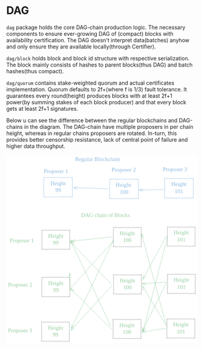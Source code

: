 # DAG 

`dag` package holds the core DAG-chain production logic. The necessary components to ensure ever-growing DAG of (compact) 
blocks with availability certification. The DAG doesn't interpret data(batches) anyhow and only ensure they are 
available locally(through Certifier). 

`dag/block` holds block and block id structure with respective serialization. The block mainly consists of hashes to
parent blocks(thus DAG) and batch hashes(thus compact).

`dag/quorum` contains stake-weighted quorum and actual certificates implementation. Quorum defaults to 2f+(where f is 1/3)
fault tolerance. It guarantees every round(height) produces blocks with at least 2f+1 power(by summing stakes of each 
block producer) and that every block gets at least 2f+1 signatures.

Below u can see the difference between the regular blockchains and DAG-chains in the diagram. The DAG-chain have multiple
proposers in per chain height, whereas in regular chains proposers are rotated. In-turn, this provides better censorship
resistance, lack of central point of failure and higher data throughput.

<svg version="1.1" xmlns="http://www.w3.org/2000/svg" viewBox="0 0 1220.9317794633469 1205.7142857142856" width="2441.8635589266937" height="2411.428571428571">
  <!-- svg-source:excalidraw -->

  <defs>
    <style class="style-fonts">
      @font-face {
        font-family: "Virgil";
        src: url("https://excalidraw.com/Virgil.woff2");
      }
      @font-face {
        font-family: "Cascadia";
        src: url("https://excalidraw.com/Cascadia.woff2");
      }
      @font-face {
        font-family: "Assistant";
        src: url("https://excalidraw.com/Assistant-Regular.woff2");
      }
    </style>

  </defs>
  <rect x="0" y="0" width="1220.9317794633469" height="1205.7142857142856" fill="#ffffff"></rect><g stroke-opacity="0.5" fill-opacity="0.5" stroke-linecap="round" transform="translate(227.36035089191887 484.28571428571416) rotate(0 89.28571428571445 61.428571428571445)"><path d="M0 0 C42.84 0.11, 84 1.25, 178.57 0 M0 0 C56.76 -2.12, 114.65 -0.56, 178.57 0 M178.57 0 C180.4 39.26, 179.69 77.79, 178.57 122.86 M178.57 0 C178.1 36.63, 178.34 73.68, 178.57 122.86 M178.57 122.86 C121.82 122.94, 60.68 122.16, 0 122.86 M178.57 122.86 C119.57 121.66, 60.95 120.76, 0 122.86 M0 122.86 C2.03 85.34, 1.13 45.32, 0 0 M0 122.86 C0.77 79.54, 1 34.49, 0 0" stroke="#1e1e1e" stroke-width="1" fill="none"></path></g><g stroke-opacity="0.5" fill-opacity="0.5" transform="translate(264.84606594057277 500.7142857142856) rotate(0 51.79999923706055 44.99999999999994)"><text x="51.79999923706055" y="31.536" font-family="Virgil, Segoe UI Emoji" font-size="36px" fill="#2f9e44" text-anchor="middle" style="white-space: pre;" direction="ltr" dominant-baseline="alphabetic">Height</text><text x="51.79999923706055" y="76.536" font-family="Virgil, Segoe UI Emoji" font-size="36px" fill="#2f9e44" text-anchor="middle" style="white-space: pre;" direction="ltr" dominant-baseline="alphabetic">99</text></g><g stroke-opacity="0.5" fill-opacity="0.5" stroke-linecap="round" transform="translate(228.0746366062042 787.1428571428569) rotate(0 89.28571428571445 61.428571428571445)"><path d="M0 0 C59.2 -1.47, 119.42 -1.74, 178.57 0 M0 0 C57.31 -1.52, 113.43 -2.52, 178.57 0 M178.57 0 C177.84 38.95, 178.84 77.94, 178.57 122.86 M178.57 0 C179.5 43.08, 179.47 86.05, 178.57 122.86 M178.57 122.86 C135.02 123.33, 92.41 122.05, 0 122.86 M178.57 122.86 C133.16 125.3, 90.01 125.52, 0 122.86 M0 122.86 C-1.84 94.09, -0.81 67.2, 0 0 M0 122.86 C-1.17 89.59, -1.52 55.89, 0 0" stroke="#1e1e1e" stroke-width="1" fill="none"></path></g><g stroke-opacity="0.5" fill-opacity="0.5" transform="translate(265.5603516548581 803.5714285714282) rotate(0 51.79999923706055 45)"><text x="51.79999923706055" y="31.536" font-family="Virgil, Segoe UI Emoji" font-size="36px" fill="#2f9e44" text-anchor="middle" style="white-space: pre;" direction="ltr" dominant-baseline="alphabetic">Height</text><text x="51.79999923706055" y="76.536" font-family="Virgil, Segoe UI Emoji" font-size="36px" fill="#2f9e44" text-anchor="middle" style="white-space: pre;" direction="ltr" dominant-baseline="alphabetic">99</text></g><g stroke-opacity="0.5" fill-opacity="0.5" stroke-linecap="round" transform="translate(225.217493749062 1072.8571428571427) rotate(0 89.28571428571445 61.428571428571445)"><path d="M0 0 C64.78 1.59, 129.61 0.06, 178.57 0 M0 0 C48.54 0.59, 96.1 -0.53, 178.57 0 M178.57 0 C178.73 38.07, 179.32 72.6, 178.57 122.86 M178.57 0 C177.78 43.02, 176.78 87.72, 178.57 122.86 M178.57 122.86 C138.95 123.88, 96.83 123.38, 0 122.86 M178.57 122.86 C119.14 122.35, 58.89 121.12, 0 122.86 M0 122.86 C1.24 90.46, -0.8 59.71, 0 0 M0 122.86 C1.89 94.82, 0.73 66.97, 0 0" stroke="#1e1e1e" stroke-width="1" fill="none"></path></g><g stroke-opacity="0.5" fill-opacity="0.5" transform="translate(262.7032087977159 1089.285714285714) rotate(0 51.79999923706055 45)"><text x="51.79999923706055" y="31.536" font-family="Virgil, Segoe UI Emoji" font-size="36px" fill="#2f9e44" text-anchor="middle" style="white-space: pre;" direction="ltr" dominant-baseline="alphabetic">Height</text><text x="51.79999923706055" y="76.536" font-family="Virgil, Segoe UI Emoji" font-size="36px" fill="#2f9e44" text-anchor="middle" style="white-space: pre;" direction="ltr" dominant-baseline="alphabetic">99</text></g><g stroke-opacity="0.5" fill-opacity="0.5" stroke-linecap="round" transform="translate(240.217493749062 147.14285714285705) rotate(0 91.42857142857133 62.14285714285717)"><path d="M0 0 C44.56 -1.18, 91.9 2.26, 182.86 0 M0 0 C56.9 -1, 115.25 -1.3, 182.86 0 M182.86 0 C183.26 46.1, 183.11 94.17, 182.86 124.29 M182.86 0 C182.24 37.13, 183.18 76.28, 182.86 124.29 M182.86 124.29 C110.14 123.5, 40.28 127.22, 0 124.29 M182.86 124.29 C117.3 123.22, 54.09 123.6, 0 124.29 M0 124.29 C-0.8 90.62, 0.84 61.54, 0 0 M0 124.29 C-1.44 91.73, -2.12 58.91, 0 0" stroke="#1971c2" stroke-width="1" fill="none"></path></g><g stroke-opacity="0.5" fill-opacity="0.5" transform="translate(279.84606594057277 164.28571428571416) rotate(0 51.79999923706055 45)"><text x="51.79999923706055" y="31.536" font-family="Virgil, Segoe UI Emoji" font-size="36px" fill="#1971c2" text-anchor="middle" style="white-space: pre;" direction="ltr" dominant-baseline="alphabetic">Height</text><text x="51.79999923706055" y="76.536" font-family="Virgil, Segoe UI Emoji" font-size="36px" fill="#1971c2" text-anchor="middle" style="white-space: pre;" direction="ltr" dominant-baseline="alphabetic">99</text></g><g stroke-opacity="0.5" fill-opacity="0.5" stroke-linecap="round" transform="translate(663.0746366062051 157.85714285714295) rotate(0 91.42857142857133 62.14285714285717)"><path d="M0 0 C39.76 0.7, 80.73 0.68, 182.86 0 M0 0 C38.09 -0.3, 75.04 -0.97, 182.86 0 M182.86 0 C183.73 24.7, 180.9 48.32, 182.86 124.29 M182.86 0 C183.1 43.63, 183.52 87.37, 182.86 124.29 M182.86 124.29 C144.2 126.98, 108.31 124.56, 0 124.29 M182.86 124.29 C133.14 123.32, 84.64 122.68, 0 124.29 M0 124.29 C-1.38 87.75, 0.22 48.95, 0 0 M0 124.29 C-0.46 83.7, 0.84 44.1, 0 0" stroke="#1971c2" stroke-width="1" fill="none"></path></g><g stroke-opacity="0.5" fill-opacity="0.5" transform="translate(693.7032087977161 175.00000000000017) rotate(0 60.79999923706055 45)"><text x="60.79999923706055" y="31.536" font-family="Virgil, Segoe UI Emoji" font-size="36px" fill="#1971c2" text-anchor="middle" style="white-space: pre;" direction="ltr" dominant-baseline="alphabetic">Height </text><text x="60.79999923706055" y="76.536" font-family="Virgil, Segoe UI Emoji" font-size="36px" fill="#1971c2" text-anchor="middle" style="white-space: pre;" direction="ltr" dominant-baseline="alphabetic">100</text></g><g stroke-linecap="round"><g stroke-opacity="0.5" fill-opacity="0.5" transform="translate(654.5032080347762 219.99999999999994) rotate(0 -111.42857142857156 -3.571428571428555)"><path d="M0 0 C-60.23 -2.76, -116.51 -5.67, -222.86 -7.14 M0 0 C-88.41 -4.12, -177.01 -6.75, -222.86 -7.14" stroke="#1971c2" stroke-width="1" fill="none"></path></g><g stroke-opacity="0.5" fill-opacity="0.5" transform="translate(654.5032080347762 219.99999999999994) rotate(0 -111.42857142857156 -3.571428571428555)"><path d="M-199.21 -15.27 C-207.3 -12.9, -210.79 -11.95, -222.86 -7.14 M-199.21 -15.27 C-208.83 -13.05, -218.76 -9.61, -222.86 -7.14" stroke="#1971c2" stroke-width="1" fill="none"></path></g><g stroke-opacity="0.5" fill-opacity="0.5" transform="translate(654.5032080347762 219.99999999999994) rotate(0 -111.42857142857156 -3.571428571428555)"><path d="M-199.52 1.83 C-207.52 -0.29, -210.94 -3.85, -222.86 -7.14 M-199.52 1.83 C-209.12 -2.71, -218.93 -6.03, -222.86 -7.14" stroke="#1971c2" stroke-width="1" fill="none"></path></g></g><mask></mask><g stroke-opacity="0.5" fill-opacity="0.5" stroke-linecap="round" transform="translate(1014.5032080347758 153.5714285714285) rotate(0 91.42857142857133 62.14285714285717)"><path d="M0 0 C39.61 -0.79, 83.2 0.59, 182.86 0 M0 0 C49.26 -0.19, 100.18 -1.49, 182.86 0 M182.86 0 C182.11 41.53, 185 84.36, 182.86 124.29 M182.86 0 C182.99 27.23, 184.18 55.5, 182.86 124.29 M182.86 124.29 C127.57 127.21, 71.37 127.29, 0 124.29 M182.86 124.29 C111.95 123, 42.28 124.37, 0 124.29 M0 124.29 C-0.05 85.22, 2.3 45.53, 0 0 M0 124.29 C0.06 76.83, 0.27 31.25, 0 0" stroke="#1971c2" stroke-width="1" fill="none"></path></g><g stroke-opacity="0.5" fill-opacity="0.5" transform="translate(1054.1317802262868 170.71428571428572) rotate(0 51.79999923706055 45)"><text x="51.79999923706055" y="31.536" font-family="Virgil, Segoe UI Emoji" font-size="36px" fill="#1971c2" text-anchor="middle" style="white-space: pre;" direction="ltr" dominant-baseline="alphabetic">Height</text><text x="51.79999923706055" y="76.536" font-family="Virgil, Segoe UI Emoji" font-size="36px" fill="#1971c2" text-anchor="middle" style="white-space: pre;" direction="ltr" dominant-baseline="alphabetic">101</text></g><g stroke-linecap="round"><g stroke-opacity="0.5" fill-opacity="0.5" transform="translate(1010.217493749062 224.28571428571428) rotate(0 -79.28571428571445 1.428571428571388)"><path d="M0 0 C-39.11 3.39, -81.06 0.86, -158.57 2.86 M0 0 C-37.34 1.05, -75.93 0.66, -158.57 2.86" stroke="#1971c2" stroke-width="1" fill="none"></path></g><g stroke-opacity="0.5" fill-opacity="0.5" transform="translate(1010.217493749062 224.28571428571428) rotate(0 -79.28571428571445 1.428571428571388)"><path d="M-135.27 -6.2 C-140.22 -2.19, -148.03 -3.16, -158.57 2.86 M-135.27 -6.2 C-139.98 -3.14, -145.92 -2.03, -158.57 2.86" stroke="#1971c2" stroke-width="1" fill="none"></path></g><g stroke-opacity="0.5" fill-opacity="0.5" transform="translate(1010.217493749062 224.28571428571428) rotate(0 -79.28571428571445 1.428571428571388)"><path d="M-134.9 10.89 C-140.01 10.59, -147.92 5.31, -158.57 2.86 M-134.9 10.89 C-139.62 9.83, -145.65 6.81, -158.57 2.86" stroke="#1971c2" stroke-width="1" fill="none"></path></g></g><mask></mask><g stroke-opacity="0.5" fill-opacity="0.5" stroke-linecap="round" transform="translate(685.9317794633473 467.14285714285705) rotate(0 89.28571428571445 61.428571428571445)"><path d="M0 0 C54.81 0.89, 108.05 -1.04, 178.57 0 M0 0 C50.15 1.51, 99.82 0.07, 178.57 0 M178.57 0 C178.36 47.46, 180.11 95.97, 178.57 122.86 M178.57 0 C177.52 47.65, 177.93 93.52, 178.57 122.86 M178.57 122.86 C125.25 125.1, 67.45 124.96, 0 122.86 M178.57 122.86 C127.66 121.99, 74.81 122.03, 0 122.86 M0 122.86 C-0.31 94.8, -0.01 70.63, 0 0 M0 122.86 C-0.86 95.43, -1.58 70.21, 0 0" stroke="#1e1e1e" stroke-width="1" fill="none"></path></g><g stroke-opacity="0.5" fill-opacity="0.5" transform="translate(723.4174945120014 483.5714285714285) rotate(0 51.79999923706055 45.00000000000006)"><text x="51.79999923706055" y="31.536" font-family="Virgil, Segoe UI Emoji" font-size="36px" fill="#2f9e44" text-anchor="middle" style="white-space: pre;" direction="ltr" dominant-baseline="alphabetic">Height</text><text x="51.79999923706055" y="76.536" font-family="Virgil, Segoe UI Emoji" font-size="36px" fill="#2f9e44" text-anchor="middle" style="white-space: pre;" direction="ltr" dominant-baseline="alphabetic">100</text></g><g stroke-opacity="0.5" fill-opacity="0.5" stroke-linecap="round" transform="translate(686.6460651776326 769.9999999999998) rotate(0 89.28571428571445 61.428571428571445)"><path d="M0 0 C57.6 2.19, 114.82 1.13, 178.57 0 M0 0 C63.49 2.18, 125.33 1.25, 178.57 0 M178.57 0 C180.79 26.11, 178.99 55.76, 178.57 122.86 M178.57 0 C179.16 45.4, 179.68 89.87, 178.57 122.86 M178.57 122.86 C114.1 123, 48.3 125.27, 0 122.86 M178.57 122.86 C111.63 123.67, 45.73 123.71, 0 122.86 M0 122.86 C-1.28 93.95, -0.36 62.51, 0 0 M0 122.86 C2.1 94.79, 0.32 67.25, 0 0" stroke="#1e1e1e" stroke-width="1" fill="none"></path></g><g stroke-opacity="0.5" fill-opacity="0.5" transform="translate(724.1317802262868 786.4285714285713) rotate(0 51.79999923706055 45)"><text x="51.79999923706055" y="31.536" font-family="Virgil, Segoe UI Emoji" font-size="36px" fill="#2f9e44" text-anchor="middle" style="white-space: pre;" direction="ltr" dominant-baseline="alphabetic">Height</text><text x="51.79999923706055" y="76.536" font-family="Virgil, Segoe UI Emoji" font-size="36px" fill="#2f9e44" text-anchor="middle" style="white-space: pre;" direction="ltr" dominant-baseline="alphabetic">100</text></g><g stroke-opacity="0.5" fill-opacity="0.5" stroke-linecap="round" transform="translate(683.7889223204904 1055.7142857142856) rotate(0 89.28571428571445 61.428571428571445)"><path d="M0 0 C62.75 -1.11, 121.62 2.1, 178.57 0 M0 0 C61.94 1.21, 124.42 1.58, 178.57 0 M178.57 0 C179.75 26.96, 177.45 52.33, 178.57 122.86 M178.57 0 C179.89 45.5, 179.82 92.82, 178.57 122.86 M178.57 122.86 C133.62 123.24, 87.32 122.55, 0 122.86 M178.57 122.86 C133.31 121.73, 90 121.21, 0 122.86 M0 122.86 C-1.09 77.55, 1.78 37.88, 0 0 M0 122.86 C0.47 95.71, 1.52 67.01, 0 0" stroke="#1e1e1e" stroke-width="1" fill="none"></path></g><g stroke-opacity="0.5" fill-opacity="0.5" transform="translate(721.2746373691446 1072.142857142857) rotate(0 51.79999923706055 45)"><text x="51.79999923706055" y="31.536" font-family="Virgil, Segoe UI Emoji" font-size="36px" fill="#2f9e44" text-anchor="middle" style="white-space: pre;" direction="ltr" dominant-baseline="alphabetic">Height</text><text x="51.79999923706055" y="76.536" font-family="Virgil, Segoe UI Emoji" font-size="36px" fill="#2f9e44" text-anchor="middle" style="white-space: pre;" direction="ltr" dominant-baseline="alphabetic">100</text></g><g stroke-opacity="0.5" fill-opacity="0.5" stroke-linecap="round" transform="translate(1031.6460651776326 464.2857142857144) rotate(0 89.28571428571445 61.428571428571445)"><path d="M0 0 C42.14 -0.67, 82.51 0.62, 178.57 0 M0 0 C68.47 1.14, 136.4 0.94, 178.57 0 M178.57 0 C177.49 27.69, 177.92 53.76, 178.57 122.86 M178.57 0 C177.5 48.15, 176.99 94.67, 178.57 122.86 M178.57 122.86 C114.89 122.38, 49.09 120.62, 0 122.86 M178.57 122.86 C107.15 120.94, 38.42 121.13, 0 122.86 M0 122.86 C-1.42 93.28, 0.85 64.92, 0 0 M0 122.86 C0.53 95.86, 0.04 69.37, 0 0" stroke="#1e1e1e" stroke-width="1" fill="none"></path></g><g stroke-opacity="0.5" fill-opacity="0.5" transform="translate(1069.1317802262868 480.71428571428584) rotate(0 51.79999923706055 45.00000000000006)"><text x="51.79999923706055" y="31.536" font-family="Virgil, Segoe UI Emoji" font-size="36px" fill="#2f9e44" text-anchor="middle" style="white-space: pre;" direction="ltr" dominant-baseline="alphabetic">Height</text><text x="51.79999923706055" y="76.536" font-family="Virgil, Segoe UI Emoji" font-size="36px" fill="#2f9e44" text-anchor="middle" style="white-space: pre;" direction="ltr" dominant-baseline="alphabetic">101</text></g><g stroke-opacity="0.5" fill-opacity="0.5" stroke-linecap="round" transform="translate(1032.360350891918 767.1428571428571) rotate(0 89.28571428571445 61.428571428571445)"><path d="M0 0 C57.93 -1.66, 111.98 -0.36, 178.57 0 M0 0 C62.49 -0.44, 127.08 -1.25, 178.57 0 M178.57 0 C179.74 35.33, 177.32 73.03, 178.57 122.86 M178.57 0 C178.26 47.65, 177.24 96.09, 178.57 122.86 M178.57 122.86 C124.09 121.01, 64.02 119.84, 0 122.86 M178.57 122.86 C130.09 122.55, 83.03 121.86, 0 122.86 M0 122.86 C-2.16 88.76, 0.91 56.67, 0 0 M0 122.86 C0.26 92.47, 0.61 62.23, 0 0" stroke="#1e1e1e" stroke-width="1" fill="none"></path></g><g stroke-opacity="0.5" fill-opacity="0.5" transform="translate(1069.846065940572 783.5714285714287) rotate(0 51.79999923706055 45)"><text x="51.79999923706055" y="31.536" font-family="Virgil, Segoe UI Emoji" font-size="36px" fill="#2f9e44" text-anchor="middle" style="white-space: pre;" direction="ltr" dominant-baseline="alphabetic">Height</text><text x="51.79999923706055" y="76.536" font-family="Virgil, Segoe UI Emoji" font-size="36px" fill="#2f9e44" text-anchor="middle" style="white-space: pre;" direction="ltr" dominant-baseline="alphabetic">101</text></g><g stroke-opacity="0.5" fill-opacity="0.5" stroke-linecap="round" transform="translate(1029.5032080347758 1052.857142857143) rotate(0 89.28571428571445 61.428571428571445)"><path d="M0 0 C52.6 0.11, 103.71 -2.45, 178.57 0 M0 0 C56.5 0.72, 112.19 1.99, 178.57 0 M178.57 0 C179.94 26.81, 178.5 57.65, 178.57 122.86 M178.57 0 C178.18 31.2, 177.3 65.32, 178.57 122.86 M178.57 122.86 C129.34 123.25, 81.12 120.03, 0 122.86 M178.57 122.86 C125.94 121.89, 73.92 120.66, 0 122.86 M0 122.86 C-1.89 92.18, -1.92 63.12, 0 0 M0 122.86 C-0.51 85.88, 0.92 47.14, 0 0" stroke="#1e1e1e" stroke-width="1" fill="none"></path></g><g stroke-opacity="0.5" fill-opacity="0.5" transform="translate(1066.9889230834299 1069.2857142857144) rotate(0 51.79999923706055 45)"><text x="51.79999923706055" y="31.536" font-family="Virgil, Segoe UI Emoji" font-size="36px" fill="#2f9e44" text-anchor="middle" style="white-space: pre;" direction="ltr" dominant-baseline="alphabetic">Height</text><text x="51.79999923706055" y="76.536" font-family="Virgil, Segoe UI Emoji" font-size="36px" fill="#2f9e44" text-anchor="middle" style="white-space: pre;" direction="ltr" dominant-baseline="alphabetic">101</text></g><g stroke-linecap="round"><g stroke-opacity="0.5" fill-opacity="0.5" transform="translate(673.0746366062046 527.1428571428571) rotate(0 -127.14285714285711 13.571428571428669)"><path d="M0 0 C-90.7 12.18, -183.51 21.41, -254.29 27.14 M0 0 C-91.45 9.38, -182.28 18.11, -254.29 27.14" stroke="#2f9e44" stroke-width="1" fill="none"></path></g><g stroke-opacity="0.5" fill-opacity="0.5" transform="translate(673.0746366062046 527.1428571428571) rotate(0 -127.14285714285711 13.571428571428669)"><path d="M-231.94 15.93 C-238.59 21.72, -247.75 25.05, -254.29 27.14 M-231.94 15.93 C-240.15 20.49, -247.58 23.25, -254.29 27.14" stroke="#2f9e44" stroke-width="1" fill="none"></path></g><g stroke-opacity="0.5" fill-opacity="0.5" transform="translate(673.0746366062046 527.1428571428571) rotate(0 -127.14285714285711 13.571428571428669)"><path d="M-229.96 32.92 C-237.43 32.57, -247.3 29.76, -254.29 27.14 M-229.96 32.92 C-238.93 31.37, -247.06 28.03, -254.29 27.14" stroke="#2f9e44" stroke-width="1" fill="none"></path></g></g><mask></mask><g stroke-linecap="round"><g stroke-opacity="0.5" fill-opacity="0.5" transform="translate(678.7889223204904 557.1428571428571) rotate(0 -131.42857142857144 152.85714285714278)"><path d="M0 0 C1.79 -2.57, 5.46 -2.5, 10 -7.14 M0 0 C3.49 -1.98, 6.08 -5, 10 -7.14 M10 -7.14 C-52 59.82, -113.31 129.89, -267.14 300 M10 -7.14 C-67.42 78.28, -145.77 164.69, -267.14 300 M-267.14 300 C-267.88 304.85, -267.7 309, -268.57 312.86 M-267.14 300 C-267.98 303.3, -267.35 306.4, -268.57 312.86 M-268.57 312.86 C-272.26 270.79, -274.03 230.29, -272.86 202.86 M-268.57 312.86 C-268.81 274.27, -270.45 235.23, -272.86 202.86" stroke="#2f9e44" stroke-width="1" fill="none"></path></g><g stroke-opacity="0.5" fill-opacity="0.5" transform="translate(678.7889223204904 557.1428571428571) rotate(0 -131.42857142857144 152.85714285714278)"><path d="M-262.84 225.76 C-266.69 218.76, -267.51 215.95, -272.86 202.86 M-262.84 225.76 C-265.56 219.17, -269.74 210.66, -272.86 202.86" stroke="#2f9e44" stroke-width="1" fill="none"></path></g><g stroke-opacity="0.5" fill-opacity="0.5" transform="translate(678.7889223204904 557.1428571428571) rotate(0 -131.42857142857144 152.85714285714278)"><path d="M-279.91 226.84 C-279.34 219.5, -275.76 216.42, -272.86 202.86 M-279.91 226.84 C-277.18 219.75, -275.91 210.9, -272.86 202.86" stroke="#2f9e44" stroke-width="1" fill="none"></path></g></g><mask></mask><g stroke-linecap="round"><g stroke-opacity="0.5" fill-opacity="0.5" transform="translate(681.6460651776331 558.5714285714287) rotate(0 -132.1428571428571 276.42857142857133)"><path d="M0 0 C-105.16 217.28, -207.35 433.1, -264.29 552.86 M0 0 C-75.18 159.79, -151.71 320.23, -264.29 552.86" stroke="#2f9e44" stroke-width="1" fill="none"></path></g><g stroke-opacity="0.5" fill-opacity="0.5" transform="translate(681.6460651776331 558.5714285714287) rotate(0 -132.1428571428571 276.42857142857133)"><path d="M-261.78 527.98 C-263.98 538.78, -262.03 547.49, -264.29 552.86 M-261.78 527.98 C-261.96 534.44, -262.88 542.95, -264.29 552.86" stroke="#2f9e44" stroke-width="1" fill="none"></path></g><g stroke-opacity="0.5" fill-opacity="0.5" transform="translate(681.6460651776331 558.5714285714287) rotate(0 -132.1428571428571 276.42857142857133)"><path d="M-246.38 535.41 C-254.56 543.4, -258.63 549.2, -264.29 552.86 M-246.38 535.41 C-251.05 539.75, -256.43 546.11, -264.29 552.86" stroke="#2f9e44" stroke-width="1" fill="none"></path></g></g><mask></mask><g stroke-opacity="0.5" fill-opacity="0.5" transform="translate(441.6460651776331 10) rotate(0 162.61666870117188 22.49999999999997)"><text x="0" y="31.536" font-family="Virgil, Segoe UI Emoji" font-size="36px" fill="#1971c2" text-anchor="start" style="white-space: pre;" direction="ltr" dominant-baseline="alphabetic">Regular Blockchain</text></g><g stroke-opacity="0.5" fill-opacity="0.5" transform="translate(478.7889223204904 367.14285714285717) rotate(0 183.38333129882812 22.5)"><text x="0" y="31.536" font-family="Virgil, Segoe UI Emoji" font-size="36px" fill="#2f9e44" text-anchor="start" style="white-space: pre;" direction="ltr" dominant-baseline="alphabetic">DAG chain of Blocks</text></g><g stroke-linecap="round"><g stroke-opacity="0.5" fill-opacity="0.5" transform="translate(678.7889223204904 1121.4285714285713) rotate(0 -132.1428571428571 -130.71428571428578)"><path d="M0 0 C-56.43 -52.61, -111.08 -106.82, -264.29 -261.43 M0 0 C-63.83 -61.07, -127.53 -124.07, -264.29 -261.43" stroke="#2f9e44" stroke-width="1" fill="none"></path></g><g stroke-opacity="0.5" fill-opacity="0.5" transform="translate(678.7889223204904 1121.4285714285713) rotate(0 -132.1428571428571 -130.71428571428578)"><path d="M-241.64 -250.84 C-247.19 -252.32, -252.32 -255.22, -264.29 -261.43 M-241.64 -250.84 C-246.39 -252.85, -252.75 -256.28, -264.29 -261.43" stroke="#2f9e44" stroke-width="1" fill="none"></path></g><g stroke-opacity="0.5" fill-opacity="0.5" transform="translate(678.7889223204904 1121.4285714285713) rotate(0 -132.1428571428571 -130.71428571428578)"><path d="M-253.74 -238.76 C-256.92 -242.78, -259.56 -248.16, -264.29 -261.43 M-253.74 -238.76 C-255.69 -243.74, -259.16 -250.05, -264.29 -261.43" stroke="#2f9e44" stroke-width="1" fill="none"></path></g></g><mask></mask><g stroke-linecap="round"><g stroke-opacity="0.5" fill-opacity="0.5" transform="translate(675.9317794633473 841.4285714285713) rotate(0 -130.71428571428555 142.1428571428571)"><path d="M0 0 C-105.24 112.31, -206.89 223.61, -261.43 284.29 M0 0 C-78.4 83.04, -155.7 167.48, -261.43 284.29" stroke="#2f9e44" stroke-width="1" fill="none"></path></g><g stroke-opacity="0.5" fill-opacity="0.5" transform="translate(675.9317794633473 841.4285714285713) rotate(0 -130.71428571428555 142.1428571428571)"><path d="M-251.97 261.15 C-257.72 270.87, -258.27 277.85, -261.43 284.29 M-251.97 261.15 C-254.31 267.17, -256.97 274.51, -261.43 284.29" stroke="#2f9e44" stroke-width="1" fill="none"></path></g><g stroke-opacity="0.5" fill-opacity="0.5" transform="translate(675.9317794633473 841.4285714285713) rotate(0 -130.71428571428555 142.1428571428571)"><path d="M-239.31 272.64 C-250.04 277.76, -255.6 280.19, -261.43 284.29 M-239.31 272.64 C-245.3 275.21, -251.71 279.15, -261.43 284.29" stroke="#2f9e44" stroke-width="1" fill="none"></path></g></g><mask></mask><g stroke-opacity="0.5" fill-opacity="0.5" transform="translate(21.646065177633545 531.4285714285713) rotate(0 98.66666412353516 22.5)"><text x="0" y="31.536" font-family="Virgil, Segoe UI Emoji" font-size="36px" fill="#2f9e44" text-anchor="start" style="white-space: pre;" direction="ltr" dominant-baseline="alphabetic">Proposer 1 </text></g><g stroke-linecap="round"><g stroke-opacity="0.5" fill-opacity="0.5" transform="translate(668.7889223204904 1097.142857142857) rotate(0 -129.28571428571422 -275.71428571428567)"><path d="M0 0 C-101.17 -217.07, -202.6 -433.19, -258.57 -551.43 M0 0 C-78.16 -162.98, -154.17 -324.28, -258.57 -551.43" stroke="#2f9e44" stroke-width="1" fill="none"></path></g><g stroke-opacity="0.5" fill-opacity="0.5" transform="translate(668.7889223204904 1097.142857142857) rotate(0 -129.28571428571422 -275.71428571428567)"><path d="M-240.95 -533.69 C-247.58 -541.11, -253.74 -545.96, -258.57 -551.43 M-240.95 -533.69 C-246.55 -539.81, -251.97 -543.56, -258.57 -551.43" stroke="#2f9e44" stroke-width="1" fill="none"></path></g><g stroke-opacity="0.5" fill-opacity="0.5" transform="translate(668.7889223204904 1097.142857142857) rotate(0 -129.28571428571422 -275.71428571428567)"><path d="M-256.48 -526.52 C-256.98 -536.77, -257.04 -544.44, -258.57 -551.43 M-256.48 -526.52 C-257.58 -534.62, -258.45 -540.48, -258.57 -551.43" stroke="#2f9e44" stroke-width="1" fill="none"></path></g></g><mask></mask><g stroke-linecap="round"><g stroke-opacity="0.5" fill-opacity="0.5" transform="translate(668.7889223204904 825.7142857142856) rotate(0 -127.85714285714289 -133.57142857142844)"><path d="M0 0 C-100.02 -99.71, -197.23 -201.62, -255.71 -267.14 M0 0 C-50.74 -53.3, -102.89 -107.68, -255.71 -267.14" stroke="#2f9e44" stroke-width="1" fill="none"></path></g><g stroke-opacity="0.5" fill-opacity="0.5" transform="translate(668.7889223204904 825.7142857142856) rotate(0 -127.85714285714289 -133.57142857142844)"><path d="M-233.29 -256.1 C-243.79 -258.89, -251.87 -263.18, -255.71 -267.14 M-233.29 -256.1 C-237.33 -257.68, -243 -260.94, -255.71 -267.14" stroke="#2f9e44" stroke-width="1" fill="none"></path></g><g stroke-opacity="0.5" fill-opacity="0.5" transform="translate(668.7889223204904 825.7142857142856) rotate(0 -127.85714285714289 -133.57142857142844)"><path d="M-245.63 -244.27 C-251.53 -251.67, -254.9 -260.48, -255.71 -267.14 M-245.63 -244.27 C-247.16 -248.23, -250.35 -253.87, -255.71 -267.14" stroke="#2f9e44" stroke-width="1" fill="none"></path></g></g><mask></mask><g stroke-opacity="0.5" fill-opacity="0.5" transform="translate(240.0952355521065 87.89018770429635) rotate(0 89.66666412353516 22.5)"><text x="0" y="31.536" font-family="Virgil, Segoe UI Emoji" font-size="36px" fill="#1971c2" text-anchor="start" style="white-space: pre;" direction="ltr" dominant-baseline="alphabetic">Proposer 1</text></g><g stroke-opacity="0.5" fill-opacity="0.5" transform="translate(674.7142857142856 78.24733056143924) rotate(0 97.5999984741211 22.5)"><text x="0" y="31.536" font-family="Virgil, Segoe UI Emoji" font-size="36px" fill="#1971c2" text-anchor="start" style="white-space: pre;" direction="ltr" dominant-baseline="alphabetic">Proposer 2</text></g><g stroke-opacity="0.5" fill-opacity="0.5" transform="translate(1003.2857142857144 73.9616162757248) rotate(0 97.03333282470703 22.5)"><text x="0" y="31.536" font-family="Virgil, Segoe UI Emoji" font-size="36px" fill="#1971c2" text-anchor="start" style="white-space: pre;" direction="ltr" dominant-baseline="alphabetic">Proposer 3</text></g><g stroke-opacity="0.5" fill-opacity="0.5" transform="translate(11.428571428571331 813.961616275725) rotate(0 97.5999984741211 22.5)"><text x="0" y="31.536" font-family="Virgil, Segoe UI Emoji" font-size="36px" fill="#2f9e44" text-anchor="start" style="white-space: pre;" direction="ltr" dominant-baseline="alphabetic">Proposer 2</text></g><g stroke-opacity="0.5" fill-opacity="0.5" transform="translate(10 1108.2473305614387) rotate(0 97.03333282470703 22.5)"><text x="0" y="31.536" font-family="Virgil, Segoe UI Emoji" font-size="36px" fill="#2f9e44" text-anchor="start" style="white-space: pre;" direction="ltr" dominant-baseline="alphabetic">Proposer 3</text></g><g stroke-linecap="round"><g stroke-opacity="0.5" fill-opacity="0.5" transform="translate(1025.8095212663923 522.1759019900105) rotate(0 -75 137.85714285714283)"><path d="M0 0 C-53.55 94.81, -105.76 190.75, -150 275.71 M0 0 C-45.3 80.99, -88.71 161.92, -150 275.71" stroke="#2f9e44" stroke-width="1" fill="none"></path></g><g stroke-opacity="0.5" fill-opacity="0.5" transform="translate(1025.8095212663923 522.1759019900105) rotate(0 -75 137.85714285714283)"><path d="M-146.39 250.98 C-148.34 258, -149.75 266.86, -150 275.71 M-146.39 250.98 C-148.29 257.68, -148.6 265.14, -150 275.71" stroke="#2f9e44" stroke-width="1" fill="none"></path></g><g stroke-opacity="0.5" fill-opacity="0.5" transform="translate(1025.8095212663923 522.1759019900105) rotate(0 -75 137.85714285714283)"><path d="M-131.33 259.09 C-138.47 263.32, -145.11 269.36, -150 275.71 M-131.33 259.09 C-137.61 263.5, -142.33 268.58, -150 275.71" stroke="#2f9e44" stroke-width="1" fill="none"></path></g></g><mask></mask><g stroke-linecap="round"><g stroke-opacity="0.5" fill-opacity="0.5" transform="translate(1025.8095212663923 823.6044734185818) rotate(0 -77.14285714285734 152.8571428571429)"><path d="M0 0 C-36.31 71.52, -73.11 145.27, -154.29 305.71 M0 0 C-35.23 67.87, -70.63 137.27, -154.29 305.71" stroke="#2f9e44" stroke-width="1" fill="none"></path></g><g stroke-opacity="0.5" fill-opacity="0.5" transform="translate(1025.8095212663923 823.6044734185818) rotate(0 -77.14285714285734 152.8571428571429)"><path d="M-151.46 280.87 C-153.01 285.06, -154.13 293.09, -154.29 305.71 M-151.46 280.87 C-151.61 285.74, -153.63 292.93, -154.29 305.71" stroke="#2f9e44" stroke-width="1" fill="none"></path></g><g stroke-opacity="0.5" fill-opacity="0.5" transform="translate(1025.8095212663923 823.6044734185818) rotate(0 -77.14285714285734 152.8571428571429)"><path d="M-136.15 288.5 C-141.35 290.93, -146.1 297.16, -154.29 305.71 M-136.15 288.5 C-139.68 291.66, -145.12 297.15, -154.29 305.71" stroke="#2f9e44" stroke-width="1" fill="none"></path></g></g><mask></mask><g stroke-linecap="round"><g stroke-opacity="0.5" fill-opacity="0.5" transform="translate(1028.6666641235354 1102.1759019900105) rotate(0 -77.85714285714312 -129.28571428571433)"><path d="M0 0 C-43.73 -72.77, -86.2 -145.84, -155.71 -258.57 M0 0 C-44.75 -76.47, -90.01 -150.83, -155.71 -258.57" stroke="#2f9e44" stroke-width="1" fill="none"></path></g><g stroke-opacity="0.5" fill-opacity="0.5" transform="translate(1028.6666641235354 1102.1759019900105) rotate(0 -77.85714285714312 -129.28571428571433)"><path d="M-136.19 -242.96 C-141.33 -248.09, -145.2 -253.26, -155.71 -258.57 M-136.19 -242.96 C-142.12 -248.07, -147.62 -251.22, -155.71 -258.57" stroke="#2f9e44" stroke-width="1" fill="none"></path></g><g stroke-opacity="0.5" fill-opacity="0.5" transform="translate(1028.6666641235354 1102.1759019900105) rotate(0 -77.85714285714312 -129.28571428571433)"><path d="M-150.8 -234.06 C-151.86 -241.72, -151.63 -249.39, -155.71 -258.57 M-150.8 -234.06 C-152.42 -241.67, -153.67 -247.41, -155.71 -258.57" stroke="#2f9e44" stroke-width="1" fill="none"></path></g></g><mask></mask><g stroke-linecap="round"><g stroke-opacity="0.5" fill-opacity="0.5" transform="translate(1024.3809498378207 1089.3187591328676) rotate(0 -78.57142857142844 -289.99999999999994)"><path d="M0 0 C-32.81 -118.12, -64.25 -235.43, -157.14 -580 M0 0 C-40.65 -144.41, -80.16 -288.84, -157.14 -580" stroke="#2f9e44" stroke-width="1" fill="none"></path></g><g stroke-opacity="0.5" fill-opacity="0.5" transform="translate(1024.3809498378207 1089.3187591328676) rotate(0 -78.57142857142844 -289.99999999999994)"><path d="M-142.84 -559.49 C-146.44 -565.02, -148.65 -569.87, -157.14 -580 M-142.84 -559.49 C-146.25 -564, -150.73 -568.95, -157.14 -580" stroke="#2f9e44" stroke-width="1" fill="none"></path></g><g stroke-opacity="0.5" fill-opacity="0.5" transform="translate(1024.3809498378207 1089.3187591328676) rotate(0 -78.57142857142844 -289.99999999999994)"><path d="M-159.37 -555.1 C-159.64 -561.36, -158.53 -567.09, -157.14 -580 M-159.37 -555.1 C-158.69 -560.65, -159.06 -566.7, -157.14 -580" stroke="#2f9e44" stroke-width="1" fill="none"></path></g></g><mask></mask><g stroke-linecap="round"><g stroke-opacity="0.5" fill-opacity="0.5" transform="translate(1022.9523784092491 1113.604473418582) rotate(0 -76.42857142857133 11.428571428571331)"><path d="M0 0 C-42.59 4.2, -86.46 10.33, -152.86 22.86 M0 0 C-56.01 8.88, -112.62 18.85, -152.86 22.86" stroke="#2f9e44" stroke-width="1" fill="none"></path></g><g stroke-opacity="0.5" fill-opacity="0.5" transform="translate(1022.9523784092491 1113.604473418582) rotate(0 -76.42857142857133 11.428571428571331)"><path d="M-130.61 11.46 C-136.99 12.88, -144.59 15.83, -152.86 22.86 M-130.61 11.46 C-138.14 15.32, -146.21 21.04, -152.86 22.86" stroke="#2f9e44" stroke-width="1" fill="none"></path></g><g stroke-opacity="0.5" fill-opacity="0.5" transform="translate(1022.9523784092491 1113.604473418582) rotate(0 -76.42857142857133 11.428571428571331)"><path d="M-128.48 28.42 C-135.56 25.13, -143.76 23.36, -152.86 22.86 M-128.48 28.42 C-136.9 26, -145.76 25.4, -152.86 22.86" stroke="#2f9e44" stroke-width="1" fill="none"></path></g></g><mask></mask><g stroke-linecap="round"><g stroke-opacity="0.5" fill-opacity="0.5" transform="translate(1025.8095212663923 816.461616275725) rotate(0 -77.14285714285734 5.714285714285666)"><path d="M0 0 C-35.21 3.5, -72.81 5.34, -154.29 11.43 M0 0 C-35.86 3.01, -73.11 5.86, -154.29 11.43" stroke="#2f9e44" stroke-width="1" fill="none"></path></g><g stroke-opacity="0.5" fill-opacity="0.5" transform="translate(1025.8095212663923 816.461616275725) rotate(0 -77.14285714285734 5.714285714285666)"><path d="M-131.45 1.26 C-135.76 3.85, -142.47 5.39, -154.29 11.43 M-131.45 1.26 C-136.02 3.89, -142.01 6.44, -154.29 11.43" stroke="#2f9e44" stroke-width="1" fill="none"></path></g><g stroke-opacity="0.5" fill-opacity="0.5" transform="translate(1025.8095212663923 816.461616275725) rotate(0 -77.14285714285734 5.714285714285666)"><path d="M-130.25 18.32 C-134.8 16.9, -141.78 14.43, -154.29 11.43 M-130.25 18.32 C-134.95 16.89, -141.22 15.39, -154.29 11.43" stroke="#2f9e44" stroke-width="1" fill="none"></path></g></g><mask></mask><g stroke-linecap="round"><g stroke-opacity="0.5" fill-opacity="0.5" transform="translate(1032.9523784092491 526.4616162757247) rotate(0 -78.57142857142844 303.5714285714286)"><path d="M0 0 C-56.91 214.97, -112.9 430.97, -157.14 607.14 M0 0 C-43.69 173.65, -88.36 347.04, -157.14 607.14" stroke="#2f9e44" stroke-width="1" fill="none"></path></g><g stroke-opacity="0.5" fill-opacity="0.5" transform="translate(1032.9523784092491 526.4616162757247) rotate(0 -78.57142857142844 303.5714285714286)"><path d="M-159.44 582.25 C-157.49 590.27, -157.06 599.85, -157.14 607.14 M-159.44 582.25 C-158.57 589.49, -157.19 595.77, -157.14 607.14" stroke="#2f9e44" stroke-width="1" fill="none"></path></g><g stroke-opacity="0.5" fill-opacity="0.5" transform="translate(1032.9523784092491 526.4616162757247) rotate(0 -78.57142857142844 303.5714285714286)"><path d="M-142.9 586.6 C-146.8 592.97, -152.25 601.01, -157.14 607.14 M-142.9 586.6 C-146.79 592.56, -150.13 597.6, -157.14 607.14" stroke="#2f9e44" stroke-width="1" fill="none"></path></g></g><mask></mask></svg>